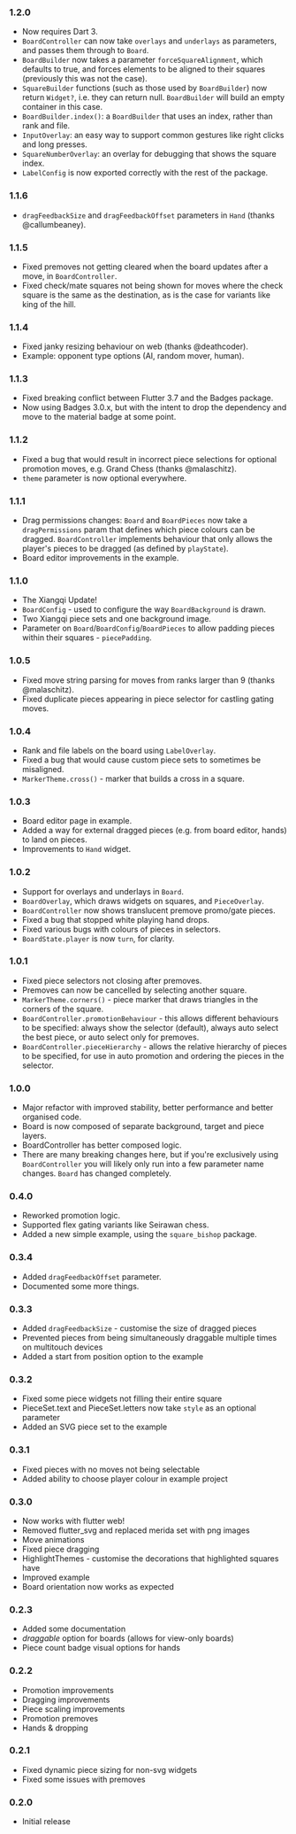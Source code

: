 ### 1.2.0
- Now requires Dart 3.
- `BoardController` can now take `overlays` and `underlays` as parameters, and passes them through to `Board`.
- `BoardBuilder` now takes a parameter `forceSquareAlignment`, which defaults to true, and forces elements to be aligned to their squares (previously this was not the case).
- `SquareBuilder` functions (such as those used by `BoardBuilder`) now return `Widget?`, i.e. they can return null. `BoardBuilder` will build an empty container in this case.
- `BoardBuilder.index()`: a `BoardBuilder` that uses an index, rather than rank and file.
- `InputOverlay`: an easy way to support common gestures like right clicks and long presses.
- `SquareNumberOverlay`: an overlay for debugging that shows the square index.
- `LabelConfig` is now exported correctly with the rest of the package.

### 1.1.6
- `dragFeedbackSize` and `dragFeedbackOffset` parameters in `Hand` (thanks @callumbeaney).

### 1.1.5
- Fixed premoves not getting cleared when the board updates after a move, in `BoardController`.
- Fixed check/mate squares not being shown for moves where the check square is the same as the destination, as is the case for variants like king of the hill.

### 1.1.4
- Fixed janky resizing behaviour on web (thanks @deathcoder).
- Example: opponent type options (AI, random mover, human).

### 1.1.3
- Fixed breaking conflict between Flutter 3.7 and the Badges package.
- Now using Badges 3.0.x, but with the intent to drop the dependency and move to the material badge at some point.

### 1.1.2
- Fixed a bug that would result in incorrect piece selections for optional promotion moves, e.g. Grand Chess (thanks @malaschitz).
- `theme` parameter is now optional everywhere.

### 1.1.1
- Drag permissions changes: `Board` and `BoardPieces` now take a `dragPermissions` param that defines which piece colours can be dragged. `BoardController` implements behaviour that only allows the player's pieces to be dragged (as defined by `playState`).
- Board editor improvements in the example.
  
### 1.1.0
- The Xiangqi Update!
- `BoardConfig` - used to configure the way `BoardBackground` is drawn.
- Two Xiangqi piece sets and one background image.
- Parameter on `Board`/`BoardConfig`/`BoardPieces` to allow padding pieces within their squares - `piecePadding`.

### 1.0.5
- Fixed move string parsing for moves from ranks larger than 9 (thanks @malaschitz).
- Fixed duplicate pieces appearing in piece selector for castling gating moves.

### 1.0.4
- Rank and file labels on the board using `LabelOverlay`.
- Fixed a bug that would cause custom piece sets to sometimes be misaligned.
- `MarkerTheme.cross()` - marker that builds a cross in a square.

### 1.0.3
- Board editor page in example.
- Added a way for external dragged pieces (e.g. from board editor, hands) to land on pieces.
- Improvements to `Hand` widget.

### 1.0.2
- Support for overlays and underlays in `Board`.
- `BoardOverlay`, which draws widgets on squares, and `PieceOverlay`.
- `BoardController` now shows translucent premove promo/gate pieces.
- Fixed a bug that stopped white playing hand drops.
- Fixed various bugs with colours of pieces in selectors.
- `BoardState.player` is now `turn`, for clarity.

### 1.0.1
- Fixed piece selectors not closing after premoves.
- Premoves can now be cancelled by selecting another square.
- `MarkerTheme.corners()` - piece marker that draws triangles in the corners of the square.
- `BoardController.promotionBehaviour` - this allows different behaviours to be specified: always show the selector (default), always auto select the best piece, or auto select only for premoves.
- `BoardController.pieceHierarchy` - allows the relative hierarchy of pieces to be specified, for use in auto promotion and ordering the pieces in the selector.

### 1.0.0
- Major refactor with improved stability, better performance and better organised code.
- Board is now composed of separate background, target and piece layers.
- BoardController has better composed logic.
- There are many breaking changes here, but if you're exclusively using `BoardController` you will likely only run into a few parameter name changes. `Board` has changed completely.

### 0.4.0
- Reworked promotion logic.
- Supported flex gating variants like Seirawan chess.
- Added a new simple example, using the `square_bishop` package.

### 0.3.4
- Added `dragFeedbackOffset` parameter.
- Documented some more things.

### 0.3.3
- Added `dragFeedbackSize` - customise the size of dragged pieces
- Prevented pieces from being simultaneously draggable multiple times on multitouch devices
- Added a start from position option to the example

### 0.3.2
- Fixed some piece widgets not filling their entire square
- PieceSet.text and PieceSet.letters now take `style` as an optional parameter
- Added an SVG piece set to the example

### 0.3.1
- Fixed pieces with no moves not being selectable
- Added ability to choose player colour in example project

### 0.3.0
- Now works with flutter web!
- Removed flutter_svg and replaced merida set with png images
- Move animations
- Fixed piece dragging
- HighlightThemes - customise the decorations that highlighted squares have
- Improved example
- Board orientation now works as expected

### 0.2.3
- Added some documentation
- *draggable* option for boards (allows for view-only boards)
- Piece count badge visual options for hands

### 0.2.2
- Promotion improvements
- Dragging improvements
- Piece scaling improvements
- Promotion premoves
- Hands & dropping

### 0.2.1
- Fixed dynamic piece sizing for non-svg widgets
- Fixed some issues with premoves

### 0.2.0
- Initial release
